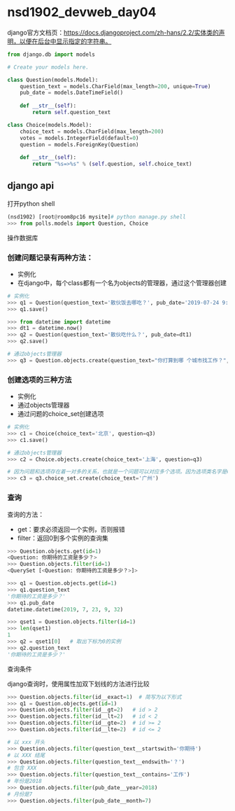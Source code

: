 # nsd1902_devweb_day04

django官方文档页：https://docs.djangoproject.com/zh-hans/2.2/实体类的声明，以便在后台中显示指定的字符串。

```python
from django.db import models

# Create your models here.

class Question(models.Model):
    question_text = models.CharField(max_length=200, unique=True)
    pub_date = models.DateTimeField()
    
    def __str__(self):
        return self.question_text

class Choice(models.Model):
    choice_text = models.CharField(max_length=200)
    votes = models.IntegerField(default=0)
    question = models.ForeignKey(Question)
    
    def __str__(self):
        return "%s=>%s" % (self.question, self.choice_text)
```

## django api

打开python shell

```python
(nsd1902) [root@room8pc16 mysite]# python manage.py shell
>>> from polls.models import Question, Choice
```

操作数据库

### 创建问题记录有两种方法：

- 实例化
- 在django中，每个class都有一个名为objects的管理器，通过这个管理器创建

```python
# 实例化
>>> q1 = Question(question_text='散伙饭去哪吃？', pub_date='2019-07-24 9:00:00')
>>> q1.save()

>>> from datetime import datetime
>>> dt1 = datetime.now()
>>> q2 = Question(question_text='散伙吃什么？', pub_date=dt1)
>>> q2.save()

# 通过objects管理器
>>> q3 = Question.objects.create(question_text="你打算到哪 个城市找工作？", pub_date="2018-12-1 12:00:00")
```

### 创建选项的三种方法

- 实例化
- 通过objects管理器
- 通过问题的choice_set创建选项

```python
# 实例化
>>> c1 = Choice(choice_text='北京', question=q3)
>>> c1.save()

# 通过objects管理器
>>> c2 = Choice.objects.create(choice_text='上海', question=q3)

# 因为问题和选项存在着一对多的关系，也就是一个问题可以对应多个选项。因为选项类名字是Choice，所以问题实例都有一个choice_set。如果选项类名字是XuanXiang，那么问题实例就有一个xuanxiang_set。choice_set也是一个管理器，它也有和objects一样的方法。
>>> c3 = q3.choice_set.create(choice_text='广州')
```

### 查询

查询的方法：

- get：要求必须返回一个实例，否则报错
- filter：返回0到多个实例的查询集

```python
>>> Question.objects.get(id=1)
<Question: 你期待的工资是多少？>
>>> Question.objects.filter(id=1)
<QuerySet [<Question: 你期待的工资是多少？>]>

>>> q1 = Question.objects.get(id=1)
>>> q1.question_text
'你期待的工资是多少？'
>>> q1.pub_date
datetime.datetime(2019, 7, 23, 9, 32)

>>> qset1 = Question.objects.filter(id=1)
>>> len(qset1)
1
>>> q2 = qset1[0]   # 取出下标为0的实例
>>> q2.question_text
'你期待的工资是多少？'
```

查询条件

django查询时，使用属性加双下划线的方法进行比较

```python
>>> Question.objects.filter(id__exact=1)  # 简写为以下形式
>>> q1 = Question.objects.get(id=1)
>>> Question.objects.filter(id__gt=2)   # id > 2
>>> Question.objects.filter(id__lt=2)   # id < 2
>>> Question.objects.filter(id__gte=2)  # id >= 2
>>> Question.objects.filter(id__lte=2)  # id <= 2

# 以 xxx 开头
>>> Question.objects.filter(question_text__startswith='你期待')
# 以 XXX 结尾
>>> Question.objects.filter(question_text__endswith='？')
# 包含 XXX
>>> Question.objects.filter(question_text__contains='工作') 
# 年份是2018
>>> Question.objects.filter(pub_date__year=2018)
# 月份是7
>>> Question.objects.filter(pub_date__month=7)

```







